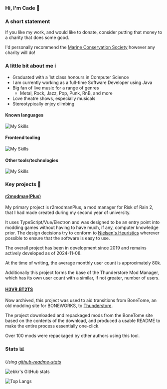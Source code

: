 ### Hi, I'm Cade 👋

### A short statement
If you like my work, and would like to donate, consider putting that money to a charity that does some good.

I'd personally recommend the [Marine Conservation Society](https://www.mcsuk.org/make-a-donation/) however any charity will do!

### A little bit about me ℹ️

- Graduated with a 1st class honours in Computer Science
- I am currently working as a full-time Software Developer using Java
- Big fan of live music for a range of genres
  - Metal, Rock, Jazz, Pop, Punk, RnB, and more
- Love theatre shows, especially musicals
- Stereotypically enjoy climbing

#### Known languages
![My Skills](https://skillicons.dev/icons?i=go,java,ts,js,cs,lua)

#### Frontend tooling
![My Skills](https://skillicons.dev/icons?i=scss,svelte,vue,css,react,electron)

#### Other tools/technologies
![My Skills](https://skillicons.dev/icons?i=idea,vscode,visualstudio,spring)

### Key projects 🔑

#### [r2modman(Plus)](https://github.com/ebkr/r2modmanPlus)

My primary project is r2modmanPlus, a mod manager for Risk of Rain 2, that I had made created during my second year of university.

It uses TypeScript/Vue/Electron and was designed to be an entry point into modding games without having to have much, if any, computer knowledge prior.
The design decisions try to conform to [Nielsen's Heuristics](https://www.nngroup.com/articles/ten-usability-heuristics/) wherever possible to ensure that the software is easy to use.

The overall project has been in development since 2019 and remains actively developed as of 2024-11-08.

At the time of writing, the average monthly user count is approximately 80k.

Additionally this project forms the base of the Thunderstore Mod Manager, which has its own user count with a similar, if not greater, number of users.

#### [H3VR.BT2TS](https://github.com/ebkr/H3VR.BT2TS)

Now archived, this project was used to aid transitions from BoneTome, an old modding site for BONEWORKS, to [Thunderstore](https://thunderstore.io). 

The project downloaded and repackaged mods from the BoneTome site based on the contents of the download, and produced a usable README to make the entire process essentially one-click.

Over 100 mods were repackaged by other authors using this tool.

### Stats 📊
_Using [github-readme-stats](https://github.com/anuraghazra/github-readme-stats)_

![ebkr's GitHub stats](https://github-readme-stats.vercel.app/api?username=ebkr&show_icons=true)

![Top Langs](https://github-readme-stats.vercel.app/api/top-langs/?username=anuraghazra)

<!--
**ebkr/ebkr** is a ✨ _special_ ✨ repository because its `README.md` (this file) appears on your GitHub profile.

Here are some ideas to get you started:

- 🔭 I’m currently working on ...
- 🌱 I’m currently learning ...
- 👯 I’m looking to collaborate on ...
- 🤔 I’m looking for help with ...
- 💬 Ask me about ...
- 📫 How to reach me: ...
- 😄 Pronouns: ...
- ⚡ Fun fact: ...
-->
